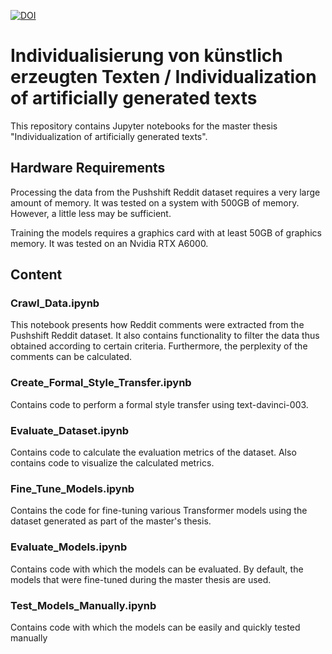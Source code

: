 [![DOI](https://zenodo.org/badge/655081638.svg)](https://zenodo.org/badge/latestdoi/655081638)

# Individualisierung von künstlich erzeugten Texten / Individualization of artificially generated texts

This repository contains Jupyter notebooks for the master thesis "Individualization of artificially generated texts".

## Hardware Requirements
Processing the data from the Pushshift Reddit dataset requires a very large amount of memory. It was tested on a system with 500GB of memory. However, a little less may be sufficient.

Training the models requires a graphics card with at least 50GB of graphics memory. It was tested on an Nvidia RTX A6000.

## Content

### Crawl_Data.ipynb
This notebook presents how Reddit comments were extracted from the Pushshift Reddit dataset.
It also contains functionality to filter the data thus obtained according to certain criteria. Furthermore, the perplexity of the comments can be calculated.

### Create_Formal_Style_Transfer.ipynb
Contains code to perform a formal style transfer using text-davinci-003.

### Evaluate_Dataset.ipynb
Contains code to calculate the evaluation metrics of the dataset. Also contains code to visualize the calculated metrics.

### Fine_Tune_Models.ipynb
Contains the code for fine-tuning various Transformer models using the dataset generated as part of the master's thesis.

### Evaluate_Models.ipynb
Contains code with which the models can be evaluated. By default, the models that were fine-tuned during the master thesis are used.

### Test_Models_Manually.ipynb
Contains code with which the models can be easily and quickly tested manually
